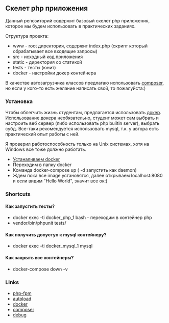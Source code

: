 ## Скелет php приложения

Данный репозиторий содержит базовый скелет php приложения, которое мы будем
использовать в практических заданиях.

Структура проекта:
* www - root директория, содержит index.php (скрипт который обрабатывает все входящие запросы)
* src - исходный код приложения
* static - директория со статикой
* tests - тесты (юнит)
* docker - настройки докер контейнера

В качестве автозагрузчика классов предлагаю использовать [composer](https://getcomposer.org/),
но если у кого-то есть желание написать свой, то пожалуйста:)

### Установка

Чтобы облегчить жизнь студентам, предлагается использовать [докер](https://www.docker.com/what-container).
Использование докера необязательно, студент может сам выбрать и настроить веб сервер (либо использовать php builtin server),
выбрать субд. Все-таки рекомендуется использовать mysql, т.к. у автора есть практический опыт работы с ней.

Я проверил работоспособность только на Unix системах, хотя на Windows все тоже должно работать.

* [Устаналиваем docker](https://docs.docker.com/install/)
* Переходим в папку docker
* Команда docker-compose up ( -d запустить как daemon)
* Ждем пока все image установятся, далее открываем localhost:8080 и если видим "Hello World", значит все ок:)

### Shortcuts

#### Как запустить тесты?
* docker exec -ti docker_php_1 bash - переходим в контейнер php
* vendor/bin/phpunit tests/

#### Как получить допуступ к mysql контейнеру?
* docker exec -ti docker_mysql_1 mysql


#### Как закрыть все контейнеры?
* docker-compose down -v

### Links
* [php-fpm](http://php.net/manual/ru/install.fpm.php)
* [autoload](http://php.net/manual/ru/language.oop5.autoload.php)
* [docker](https://www.docker.com/)
* [composer](https://getcomposer.org/)
* [debug](https://medium.com/@pablofmorales/xdebug-with-docker-and-phpstorm-786da0d0fad2)
